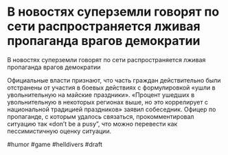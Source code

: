 # В новостях суперземли говорят по сети распространяется лживая пропаганда врагов демократии

В новостях суперземли говорят по сети распространяется лживая пропаганда врагов демократии

Официальные власти признают, что часть граждан действительно были  отстранены от участия в боевых действиях с формулировкой «ушли в увольнительную на майские праздники». «Процент ушедших в увольнительную в некоторых регионах выше, но это коррелирует с национальной традицией праздников» заявил собеседник. Офицер по пропаганде, с которым удалось связаться, прокомментировал ситуацию так «don’t be a pusy”, что можно перевести как пессимистичную оценку ситуации. 

#humor #game #helldivers
#draft